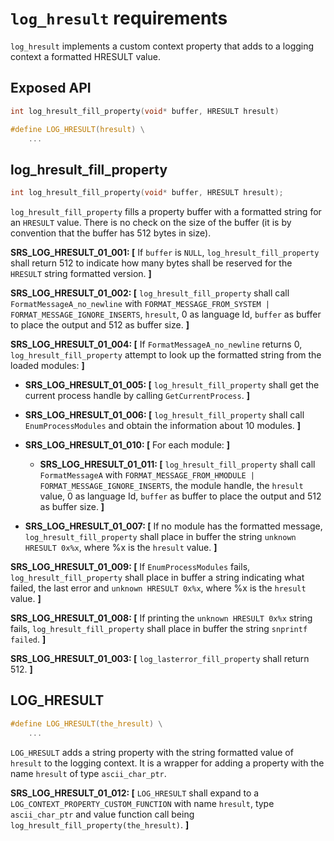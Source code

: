 # `log_hresult` requirements

`log_hresult` implements a custom context property that adds to a logging context a formatted HRESULT value.

## Exposed API

```c
int log_hresult_fill_property(void* buffer, HRESULT hresult)

#define LOG_HRESULT(hresult) \
    ...
```

## log_hresult_fill_property

```c
int log_hresult_fill_property(void* buffer, HRESULT hresult);
```

`log_hresult_fill_property` fills a property buffer with a formatted string for an `HRESULT` value. There is no check on the size of the buffer (it is by convention that the buffer has 512 bytes in size).

**SRS_LOG_HRESULT_01_001: [** If `buffer` is `NULL`, `log_hresult_fill_property` shall return 512 to indicate how many bytes shall be reserved for the `HRESULT` string formatted version. **]**

**SRS_LOG_HRESULT_01_002: [** `log_hresult_fill_property` shall call `FormatMessageA_no_newline` with `FORMAT_MESSAGE_FROM_SYSTEM | FORMAT_MESSAGE_IGNORE_INSERTS`, `hresult`, 0 as language Id, `buffer` as buffer to place the output and 512 as buffer size. **]**

**SRS_LOG_HRESULT_01_004: [** If `FormatMessageA_no_newline` returns 0, `log_hresult_fill_property` attempt to look up the formatted string from the loaded modules: **]**

- **SRS_LOG_HRESULT_01_005: [** `log_hresult_fill_property` shall get the current process handle by calling `GetCurrentProcess`. **]**

- **SRS_LOG_HRESULT_01_006: [** `log_hresult_fill_property` shall call `EnumProcessModules` and obtain the information about 10 modules. **]**

- **SRS_LOG_HRESULT_01_010: [** For each module: **]**

  - **SRS_LOG_HRESULT_01_011: [** `log_hresult_fill_property` shall call `FormatMessageA` with `FORMAT_MESSAGE_FROM_HMODULE | FORMAT_MESSAGE_IGNORE_INSERTS`, the module handle, the `hresult` value, 0 as language Id, `buffer` as buffer to place the output and 512 as buffer size. **]**

- **SRS_LOG_HRESULT_01_007: [** If no module has the formatted message, `log_hresult_fill_property` shall place in buffer the string `unknown HRESULT 0x%x`, where %x is the `hresult` value. **]**

**SRS_LOG_HRESULT_01_009: [** If `EnumProcessModules` fails, `log_hresult_fill_property` shall place in buffer a string indicating what failed, the last error and `unknown HRESULT 0x%x`, where %x is the `hresult` value. **]**

**SRS_LOG_HRESULT_01_008: [** If printing the `unknown HRESULT 0x%x` string fails, `log_hresult_fill_property` shall place in buffer the string `snprintf failed`. **]**

**SRS_LOG_HRESULT_01_003: [** `log_lasterror_fill_property` shall return 512. **]**

## LOG_HRESULT

```c
#define LOG_HRESULT(the_hresult) \
    ...

```

`LOG_HRESULT` adds a string property with the string formatted value of `hresult` to the logging context. It is a wrapper for adding a property with the name `hresult` of  type `ascii_char_ptr`.

**SRS_LOG_HRESULT_01_012: [** `LOG_HRESULT` shall expand to a `LOG_CONTEXT_PROPERTY_CUSTOM_FUNCTION` with name `hresult`, type `ascii_char_ptr` and value function call being `log_hresult_fill_property(the_hresult)`. **]**
